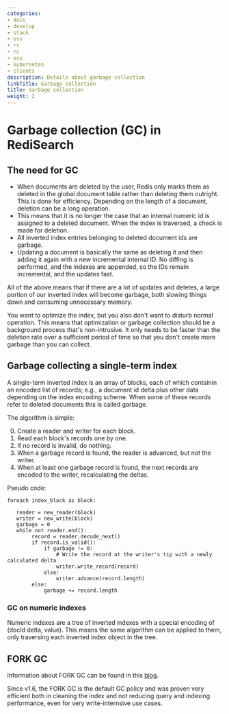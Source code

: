 ```yaml
---
categories:
- docs
- develop
- stack
- oss
- rs
- rc
- oss
- kubernetes
- clients
description: Details about garbage collection
linkTitle: Garbage collection
title: Garbage collection
weight: 2
---
```


# Garbage collection (GC) in RediSearch

## The need for GC

* When documents are deleted by the user, Redis only marks them as deleted in the global document table rather than deleting them outright. This is done for efficiency. Depending on the length of a document, deletion can be a long operation.
* This means that it is no longer the case that an internal numeric id is assigned to a deleted document. When the index is traversed, a check is made for deletion.
* All inverted index entries belonging to deleted document ids are garbage.
* Updating a document is basically the same as deleting it and then adding it again with a new incremental internal ID. No diffing is performed, and the indexes are appended, so the IDs remain incremental, and the updates fast.

All of the above means that if there are a lot of updates and deletes, a large portion of our inverted index will become garbage, both slowing things down and consuming unnecessary memory.

You want to optimize the index, but you also don't want to disturb normal operation. This means that optimization or garbage collection should be a background process that's non-intrusive. It only needs to be faster than the deletion rate over a sufficient period of time so that you don't create more garbage than you can collect.

## Garbage collecting a single-term index

A single-term inverted index is an array of blocks, each of which containin an encoded list of records; e.g., a document id delta plus other data depending on the index encoding scheme. When some of these records refer to deleted documents this is called garbage. 

The algorithm is simple: 

0. Create a reader and writer for each block.
1. Read each block's records one by one.
2. If no record is invalid, do nothing.
3. When a garbage record is found, the reader is advanced, but not the writer.
4. When at least one garbage record is found, the next records are encoded to the writer, recalculating the deltas.

Pseudo code:

```
foreach index_block as block:
   
   reader = new_reader(block)
   writer = new_write(block)
   garbage = 0
   while not reader.end():
        record = reader.decode_next()
        if record.is_valid():
            if garbage != 0:
                # Write the record at the writer's tip with a newly calculated delta
                writer.write_record(record)
            else:
                writer.advance(record.length)
        else:
            garbage += record.length
```

### GC on numeric indexes

Numeric indexes are a tree of inverted indexes with a special encoding of (docId delta, value). This means the same algorithm can be applied to them, only traversing each inverted index object in the tree.

## FORK GC

Information about FORK GC can be found in this [blog](https://redislabs.com/blog/increased-garbage-collection-performance-redisearch-1-4-1/).

Since v1.6, the FORK GC is the default GC policy and was proven very efficient both in cleaning the index and not reducing query and indexing performance, even for very write-internsive use cases.
